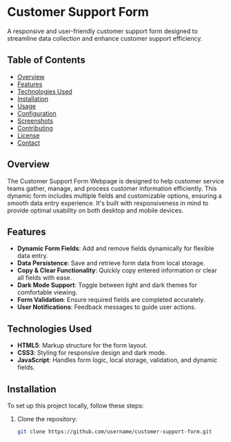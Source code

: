 # Customer Support Form

A responsive and user-friendly customer support form designed to streamline data collection and enhance customer support efficiency.

## Table of Contents
- [Overview](#overview)
- [Features](#features)
- [Technologies Used](#technologies-used)
- [Installation](#installation)
- [Usage](#usage)
- [Configuration](#configuration)
- [Screenshots](#screenshots)
- [Contributing](#contributing)
- [License](#license)
- [Contact](#contact)

## Overview
The Customer Support Form Webpage is designed to help customer service teams gather, manage, and process customer information efficiently. This dynamic form includes multiple fields and customizable options, ensuring a smooth data entry experience. It's built with responsiveness in mind to provide optimal usability on both desktop and mobile devices.

## Features
- **Dynamic Form Fields**: Add and remove fields dynamically for flexible data entry.
- **Data Persistence**: Save and retrieve form data from local storage.
- **Copy & Clear Functionality**: Quickly copy entered information or clear all fields with ease.
- **Dark Mode Support**: Toggle between light and dark themes for comfortable viewing.
- **Form Validation**: Ensure required fields are completed accurately.
- **User Notifications**: Feedback messages to guide user actions.

## Technologies Used
- **HTML5**: Markup structure for the form layout.
- **CSS3**: Styling for responsive design and dark mode.
- **JavaScript**: Handles form logic, local storage, validation, and dynamic fields.

## Installation
To set up this project locally, follow these steps:

1. Clone the repository:
   ```bash
   git clone https://github.com/username/customer-support-form.git
